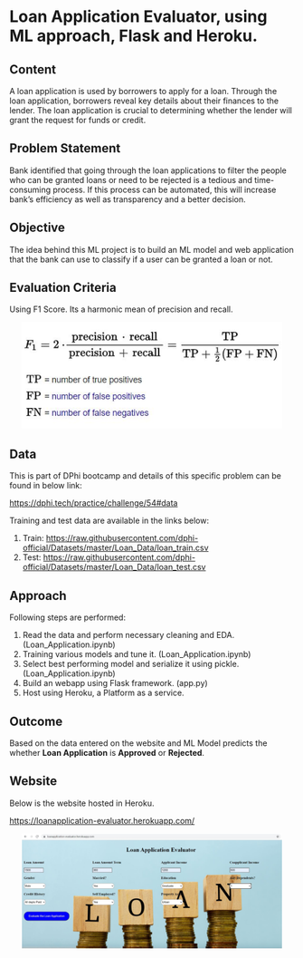 # Loan Application Evaluator, using ML approach, Flask and Heroku.

## Content
A loan application is used by borrowers to apply for a loan. Through the loan application, borrowers reveal key details about their finances to the lender. The loan application is crucial to determining whether the lender will grant the request for funds or credit.

## Problem Statement
Bank identified that going through the loan applications to filter the people who can be granted loans or need to be rejected is a tedious and time-consuming process. If this process can be automated, this will increase bank’s efficiency as well as transparency and a better decision.

## Objective
The idea behind this ML project is to build an ML model and web application that the bank can use to classify if a user can be granted a loan or not.

## Evaluation Criteria
Using F1 Score. Its a harmonic mean of precision and recall. 

<p align="center">
  <img width="460" src="images/f1score.JPG">
</p>

## Data
This is part of DPhi bootcamp and details of this specific problem can be found in below link:
  
  https://dphi.tech/practice/challenge/54#data
  
Training and test data are available in the links below:

  1. Train: https://raw.githubusercontent.com/dphi-official/Datasets/master/Loan_Data/loan_train.csv
  2. Test:  https://raw.githubusercontent.com/dphi-official/Datasets/master/Loan_Data/loan_test.csv

## Approach
Following steps are performed:
1. Read the data and perform necessary cleaning and EDA. (Loan_Application.ipynb)
2. Training various models and tune it. (Loan_Application.ipynb)
3. Select best performing model and serialize it using pickle. (Loan_Application.ipynb)
4. Build an webapp using Flask framework. (app.py)
5. Host using Heroku, a Platform as a service.

## Outcome
Based on the data entered on the website and ML Model predicts the whether **Loan Application** is **Approved** or **Rejected**.

## Website

Below is the website hosted in Heroku.

https://loanapplication-evaluator.herokuapp.com/


<p align="center">
  <img width="460" src="images/website.JPG">
</p>

